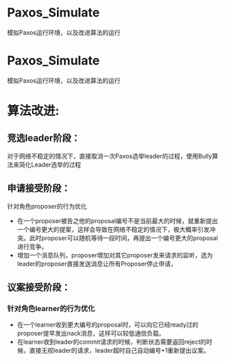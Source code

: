 # Paxos_Simulate
模拟Paxos运行环境，以及改进算法的运行

# Paxos_Simulate
模拟Paxos运行环境，以及改进算法的运行

# 算法改进:
## 竞选leader阶段：
   对于网络不稳定的情况下，直接取消一次Paxos选举leader的过程，使用Bully算法来简化Leader选举的过程
## 申请接受阶段：
针对角色proposer的行为优化
  - 在一个proposer被告之他的proposal编号不是当前最大的时候，就重新提出一个编号更大的提案，这样会导致在网络不稳定的情况下，极大概率引发冲突。此时proposer可以随机等待一段时间，再提出一个编号更大的proposal进行竞争。
  - 增加一个消息队列，proposer增加对其它proposer发来请求的监听，选为leader的proposer直接发送消息让所有Proposer停止申请，
        
## 议案接受阶段：
### 针对角色learner的行为优化
  - 在一个learner收到更大编号的proposal时，可以向它已经ready过的proposer提早发出nack消息，这样可以较低通信负载。
  - 在learner收到leader的commit请求的时候，判断状态需要返回reject的时候，直接无视leader的请求，leader超时自己自动编号+1重新提出议案。